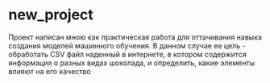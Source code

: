 # new_project
Проект написан мною как практическая работа для оттачивания навыка создания моделей машинного обучения. В данном случае ее цель - обработать CSV файл наденный в интернете, в котором содержится информация о разных видах шоколада, и определить, какие элементы влияют на его качество
